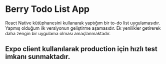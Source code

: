 # Berry Todo List App
React Native kütüphanesini kullanarak yaptığım bir to-do list uygulamasıdır. Yapmış olduğum ilk versiyonun geliştirme aşamasıdır. 
Ek yenilikler getirerek daha zengin bir uygulama olması amaçlanmaktadır.

## Expo client kullanılarak production için hızlı test imkanı sunmaktadır.

